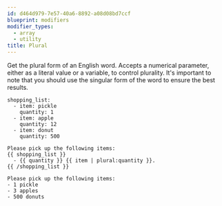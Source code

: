 ```yaml
---
id: d464d979-7e57-40a6-8892-a08d08bd7ccf
blueprint: modifiers
modifier_types:
  - array
  - utility
title: Plural
---
```

Get the plural form of an English word. Accepts a numerical parameter, either as a literal value or a variable, to control plurality. It's important to note that you should use the singular form of the word to ensure the best results.

```.language-yaml
shopping_list:
  - item: pickle
    quantity: 1
  - item: apple
    quantity: 12
  - item: donut
    quantity: 500
```

```
Please pick up the following items:
{{ shopping_list }}
  - {{ quantity }} {{ item | plural:quantity }}.
{{ /shopping_list }}
```

```.language-output
Please pick up the following items:
- 1 pickle
- 3 apples
- 500 donuts
```
